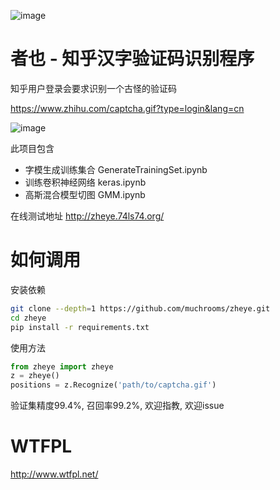 ![image](https://raw.githubusercontent.com/muchrooms/zheye/master/logo.png)

# 者也 - 知乎汉字验证码识别程序

知乎用户登录会要求识别一个古怪的验证码

https://www.zhihu.com/captcha.gif?type=login&lang=cn

![image](https://raw.githubusercontent.com/muchrooms/zheye/master/zhihu.png)

此项目包含

* 字模生成训练集合 GenerateTrainingSet.ipynb
* 训练卷积神经网络 keras.ipynb
* 高斯混合模型切图 GMM.ipynb

在线测试地址 http://zheye.74ls74.org/

# 如何调用

安装依赖

```bash
git clone --depth=1 https://github.com/muchrooms/zheye.git
cd zheye
pip install -r requirements.txt
```

使用方法

```python
from zheye import zheye
z = zheye()
positions = z.Recognize('path/to/captcha.gif')
```

验证集精度99.4%, 召回率99.2%, 欢迎指教, 欢迎issue

# WTFPL

http://www.wtfpl.net/
